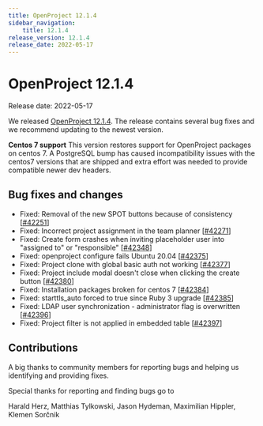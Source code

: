 ```yaml
---
title: OpenProject 12.1.4
sidebar_navigation:
    title: 12.1.4
release_version: 12.1.4
release_date: 2022-05-17
---
```


# OpenProject 12.1.4

Release date: 2022-05-17

We released [OpenProject 12.1.4](https://community.openproject.org/versions/1551).
The release contains several bug fixes and we recommend updating to the newest version.

**Centos 7 support**
This version restores support for OpenProject packages on centos 7. A PostgreSQL bump has caused incompatibility issues with the centos7 versions that are shipped and extra effort was needed to provide compatible newer dev headers.

## Bug fixes and changes

- Fixed: Removal of the new SPOT buttons because of consistency \[[#42251](https://community.openproject.org/wp/42251)\]
- Fixed: Incorrect project assignment in the team planner \[[#42271](https://community.openproject.org/wp/42271)\]
- Fixed: Create form crashes when inviting placeholder user into "assigned to" or "responsible" \[[#42348](https://community.openproject.org/wp/42348)\]
- Fixed: openproject configure fails Ubuntu 20.04 \[[#42375](https://community.openproject.org/wp/42375)\]
- Fixed: Project clone with global basic auth not working \[[#42377](https://community.openproject.org/wp/42377)\]
- Fixed: Project include modal doesn't close when clicking the create button \[[#42380](https://community.openproject.org/wp/42380)\]
- Fixed: Installation packages broken for centos 7 \[[#42384](https://community.openproject.org/wp/42384)\]
- Fixed: starttls_auto forced to true since Ruby 3 upgrade \[[#42385](https://community.openproject.org/wp/42385)\]
- Fixed: LDAP user synchronization - administrator  flag is overwritten  \[[#42396](https://community.openproject.org/wp/42396)\]
- Fixed: Project filter is not applied in embedded table \[[#42397](https://community.openproject.org/wp/42397)\]

## Contributions
A big thanks to community members for reporting bugs and helping us identifying and providing fixes.

Special thanks for reporting and finding bugs go to

Harald Herz, Matthias Tylkowski, Jason Hydeman, Maximilian Hippler, Klemen Sorčnik
